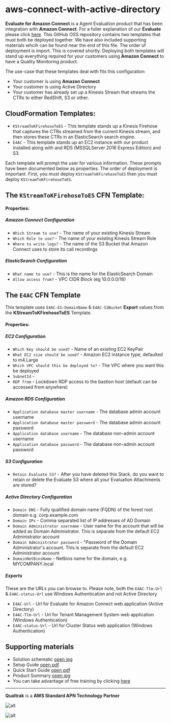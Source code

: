 # aws-connect-with-active-directory

**Evaluate for Amazon Connect** is a Agent Evaluation product that has been integration with **Amazon Connect**. For a fuller explanation of our **Evaluate** please click [here](http://www.qualtrak.com). This GitHub OSS repository contains two templates that must both be deployed together.  We have also included supporting materials whcih can be found near the end of this file.  The order of deployment is import.  This is covered shortly.  Deploying both templates will stand up everything required for your customers using **Amazon Connect** to have a Quality Monitoring product.

The use-case that these templates deal with fits this configuration:
- Your customer is using **Amazon Connect**
- Your customer is using Active Directory
- Your customer has already set up a Kinesis Stream that streams the CTRs to either RedShift, S3 or other.

## CloudFormation Templates:

- `KStreamToKFirehoseToES` - This template stands up a Kinesis Firehose that captures the CTRs streamed from the current Kinesis stream, and then stores these CTRs in an ElasticSearch search engine.
- `E4AC` - This template stands up an EC2 instance with our product installed along with and RDS (MSSQLServer 2016 Express Edition) and S3.

Each template will prompt the user for various information. These prompts have been documented below as properties.  The order of deployment is important.  First, you must deploy `KStreamToKFirehoseToES` then you must deploy `KStreamToKFirehoseToES`.

## The `KStreamToKFirehoseToES` CFN Template:

#### Properties:

##### Amazon Connect Configuration

- `Which Stream to use?` - The name of your existing Kinesis Stream
- `Which Role to use?` - The name of your existing Kinesis Stream Role
- `Where to write logs?` - The name of the S3 Bucket that Amazon Connect uses to store its call recordings

##### ElasticSearch Configuration

- `What name to use?` - This is the name for the ElasticSearch Domain
- `Allow access from?` - VPC CIDR Block (eg 10.0.0.0/16)

## The `E4AC` CFN Template

This template uses `E4AC-ES-DomainName` & `E4AC-S3Bucket` **Export** values from the **KStreamToKFirehoseToES** Template.

#### Properties:

##### EC2 Configuration

- `Which Key should be used?` - Name of an existing EC2 KeyPair
- `What EC2 size should be used?` - Amazon EC2 instance type, defaulted to m4.Large
- `Which VPC should this be deployed to?` - The VPC where you want this be deployed
- `SubnetId` - 
- `RDP from` - Lockdown RDP access to the bastion host (default can be accessed from anywhere)

##### Amazon RDS Configuration

- `Application database master username` - The database admin account username
- `Application database master password` - The database admin account password
- `Application database username` - The database non-admin account username
- `Application database password` - The database non-admin account password

##### S3 Configuration

- `Retain Evaluate S3?` - After you have deleted this Stack, do you want to retain or delete the Evaluate S3 where all your Evaluation Attachments are stored?

##### Active Directory Configuration

- `Domain DNS` - Fully qualified domain name (FQDN) of the forest root domain e.g. corp.example.com
- `Domain IPs` - Comma separated list of IP addresses of AD Domain
- `Domain Administrator username` - User name for the account that will be added as Domain Administrator. This is separate from the default EC2 Administrator account
- `Domain Administrator password` - "Password of the Domain Administrator's account. This is separate from the default EC2 Administrator account
- `DomainNetBiosName` - Netbios name for the domain, e.g. MYCOMPANY.local

##### Exports

These are the URLs you can browse to. Please note, both the `E4AC-Tlm-Url` & `E4AC-status-Url` use Windows Authentication and not Active Directory

- `E4AC-Url` - Url for Evaluate for Amazon Connect web application (Active Directory)
- `E4AC-Tlm-Url` - Url for Tenant Management System web application (Windows Authentication)
- `E4AC-status-Url` - Url for Cluster Status web application (Windows Authentication)



## Supporting materials

- Solution schematic [open jpg](https://s3.amazonaws.com/Qualtrak/E4AC%20Architecture.jpg)
- Setup Guide [open pdf](https://s3.amazonaws.com/Qualtrak/E4AC%20Setup.pdf)
- Quick Start Guide [open pdf](https://e4ac.s3.amazonaws.com/QuickStartGuide.pdf)
- Product Summary [open jpg](https://s3.amazonaws.com/Qualtrak/E4AC%20Product%20Summary.jpg)
- You can take advantage of free training by clicking [here](https://qualtrak.atlassian.net/servicedesk/customer/portal/8)

----------

**Qualtrak** is a **AWS Standard APN Technology Partner**

![alt](https://s3.amazonaws.com/Qualtrak/logo-qualtrak.jpg)

![alt](https://s3.amazonaws.com/Qualtrak/AWS-Technology-Partner-Logo.png)


